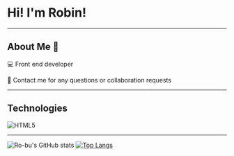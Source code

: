 # Hi! I'm Robin!

-----
## About Me :loudspeaker:

:computer: Front end developer

:page_with_curl: Contact me for any questions or collaboration requests

----

## Technologies

![HTML5](https://cdn.jsdelivr.net/gh/devicons/devicon/icons/html5/html5-original.svg)

----

![Ro-bu's GitHub stats](https://github-readme-stats.vercel.app/api?username=Ro-bu&hide=prs,issues,contribs&theme=graywhite&show_icons=true)
[![Top Langs](https://github-readme-stats.vercel.app/api/top-langs/?username=Ro-bu&theme=graywhite&layout=compact)](https://github.com/anuraghazra/github-readme-stats)
